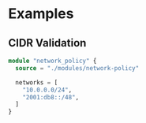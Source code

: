 
# Examples

## CIDR Validation

```terraform
module "network_policy" {
  source = "./modules/network-policy"

  networks = [
    "10.0.0.0/24",
    "2001:db8::/48",
  ]
}
```
